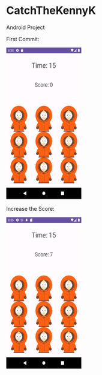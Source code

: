 # CatchTheKennyK
 Android Project
 
First Commit:

<img src="https://github.com/bengisusaahin/CatchTheKennyK/blob/main/firstCommit.png" width="200" height="400"> 

Increase the Score:

<img src="https://github.com/bengisusaahin/CatchTheKennyK/blob/main/increaseTheScore.png" width="200" height="400"> 

